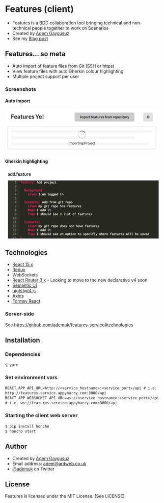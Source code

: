 # Features (client)

* Features is a BDD collaboration tool bringing technical and non-technical people together to work on Scenarios
* Created by [Adem Gaygusuz](https://adem.io)
* See my [Blog post](https://adem.io/posts/2017/05/30/introducing-features-a-bdd-tool/)

## Features... so meta

* Auto import of feature files from Git (SSH or https)
* View feature files with auto Gherkin colour highlighting
* Multiple project support per user

### Screenshots

#### Auto import
<img src="https://github.com/ademuk/features/raw/master/screenshots/auto-import.png" alt="Auto import screenshot" width="500">

#### Gherkin highlighting
<img src="https://github.com/ademuk/features/raw/master/screenshots/gherkin-highlighting.png" alt="Gherkin highlighting screenshot" width="500">

## Technologies
* [React 15.x](https://facebook.github.io/react/)
* [Redux](http://redux.js.org/)
* WebSockets
* [React Router 3.x](https://reacttraining.com/react-router/) - Looking to move to the new declarative v4 soon
* [Semantic UI](https://react.semantic-ui.com/introduction)
* [hightlight.js](https://highlightjs.org/)
* [Axios](https://github.com/mzabriskie/axios)
* [Formsy React](https://github.com/christianalfoni/formsy-react)

### Server-side
See https://github.com/ademuk/features-service#technologies

## Installation

### Dependencies
```
$ yarn
```

### Set environment vars
```
REACT_APP_API_URL=http://<service_hostname>:<service_port>/api # i.e. http://features-service.appyharry.com:8000/api
REACT_APP_WEBSOCKET_API_URL=ws://<service_hostname>:<service_port>/api # i.e. ws://features-service.appyharry.com:8000/api
```

### Starting the client web server
```
$ pip install honcho
$ honcho start
```

## Author

* Created by [Adem Gaygusuz](https://adem.io)
* Email address: <adem@ardweb.co.uk>
* [@ademuk](https://www.twitter.com/ademuk) on Twitter

## License

Features is licensed under the MIT License. (See LICENSE)
